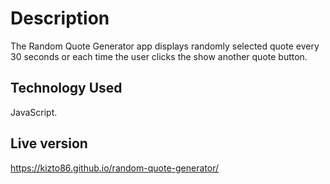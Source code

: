 # Description

The Random Quote Generator app displays randomly selected quote every 30 seconds or each time the user clicks the show another quote button.

## Technology Used

JavaScript.

## Live version

https://kizto86.github.io/random-quote-generator/
